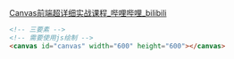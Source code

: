 [Canvas前端超详细实战课程_哔哩哔哩_bilibili](https://www.bilibili.com/video/BV1Ri4y1M7NT?t=530.4)

```html
<!-- 三要素 -->
<!-- 需要使用js绘制 -->
<canvas id="canvas" width="600" height="600"></canvas>
```